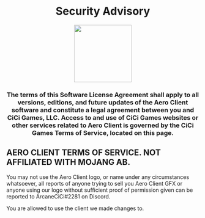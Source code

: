<h1 align="center">Security Advisory</h1>

<p align="center">
    <img src="https://i.imgur.com/e4Au1VM.png" width="150" height="150"/>
</p>

<h3 align="center">The terms of this Software License Agreement shall apply to all versions, editions, and future updates of the Aero Client software and constitute a legal agreement between you and CiCi Games, LLC. Access to and use of CiCi Games websites or other services related to Aero Client is governed by the CiCi Games Terms of Service, located on this page.</h3>

<h2>AERO CLIENT TERMS OF SERVICE. NOT AFFILIATED WITH MOJANG AB.</h2>



You may not use the Aero Client logo, or name under any circumstances whatsoever, all reports of anyone trying to sell you Aero Client GFX or anyone using our logo without sufficient proof of permission given can be reported to ArcaneCiCi#2281 on Discord.

You are allowed to use the client we made changes to.
